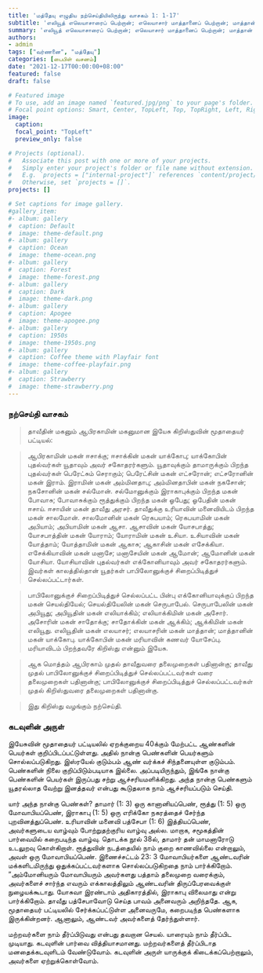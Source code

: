 ```yaml
---
title: 'மத்தேயு எழுதிய நற்செய்தியிலிருந்து வாசகம் 1: 1-17'
subtitle: 'எலியூத் எலெயாசாரைப் பெற்றான்; எலெயாசார் மாத்தானைப் பெற்றான்; மாத்தான் யாக்கோபைப் பெற்றான்; யாக்கோபு மரியாளுடைய புருஷனாகிய யோசேப்பை பெற்றான்; அவளிடத்தில் கிறிஸ்து எனப்படுகிற இயேசு பிறந்தார்.'
summary: 'எலியூத் எலெயாசாரைப் பெற்றான்; எலெயாசார் மாத்தானைப் பெற்றான்; மாத்தான் யாக்கோபைப் பெற்றான்; யாக்கோபு மரியாளுடைய புருஷனாகிய யோசேப்பை பெற்றான்; அவளிடத்தில் கிறிஸ்து எனப்படுகிற இயேசு பிறந்தார்.'
authors:
- admin
tags: ["வர்ணனை", "மத்தேயு"]
categories: [பைபிள் வசனம்]
date: "2021-12-17T00:00:00+08:00"
featured: false
draft: false

# Featured image
# To use, add an image named `featured.jpg/png` to your page's folder.
# Focal point options: Smart, Center, TopLeft, Top, TopRight, Left, Right, BottomLeft, Bottom, BottomRight
image:
  caption:
  focal_point: "TopLeft"
  preview_only: false

# Projects (optional).
#   Associate this post with one or more of your projects.
#   Simply enter your project's folder or file name without extension.
#   E.g. `projects = ["internal-project"]` references `content/project/deep-learning/index.md`.
#   Otherwise, set `projects = []`.
projects: []

# Set captions for image gallery.
#gallery_item:
#- album: gallery
#  caption: Default
#  image: theme-default.png
#- album: gallery
#  caption: Ocean
#  image: theme-ocean.png
#- album: gallery
#  caption: Forest
#  image: theme-forest.png
#- album: gallery
#  caption: Dark
#  image: theme-dark.png
#- album: gallery
#  caption: Apogee
#  image: theme-apogee.png
#- album: gallery
#  caption: 1950s
#  image: theme-1950s.png
#- album: gallery
#  caption: Coffee theme with Playfair font
#  image: theme-coffee-playfair.png
#- album: gallery
#  caption: Strawberry
#  image: theme-strawberry.png
---
```


### நற்செய்தி வாசகம்
> தாவீதின் மகனும் ஆபிரகாமின் மகனுமான இயேசு கிறிஸ்துவின் மூதாதையர் பட்டியல்:

> ஆபிரகாமின் மகன் ஈசாக்கு; ஈசாக்கின் மகன் யாக்கோபு; யாக்கோபின் புதல்வர்கள் யூதாவும் அவர் சகோதரர்களும். யூதாவுக்கும் தாமாருக்கும் பிறந்த புதல்வர்கள் பெரேட்சும் செராகும்; பெரேட்சின் மகன் எட்சரோன்; எட்சரோனின் மகன் இராம். இராமின் மகன் அம்மினதாபு; அம்மினதாபின் மகன் நகசோன்; நகசோனின் மகன் சல்மோன். சல்மோனுக்கும் இராகாபுக்கும் பிறந்த மகன் போவாசு; போவாசுக்கும் ரூத்துக்கும் பிறந்த மகன் ஓபேது; ஓபேதின் மகன் ஈசாய். ஈசாயின் மகன் தாவீது அரசர். தாவீதுக்கு உரியாவின் மனைவியிடம் பிறந்த மகன் சாலமோன். சாலமோனின் மகன் ரெகபயாம்; ரெகபயாமின் மகன் அபியாம்; அபியாமின் மகன் ஆசா. ஆசாவின் மகன் யோசபாத்து; யோசபாத்தின் மகன் யோராம்; யோராமின் மகன் உசியா. உசியாவின் மகன் யோத்தாம்; யோத்தாமின் மகன் ஆகாசு; ஆகாசின் மகன் எசேக்கியா. எசேக்கியாவின் மகன் மனாசே; மனாசேயின் மகன் ஆமோன்; ஆமோனின் மகன் யோசியா. யோசியாவின் புதல்வர்கள் எக்கோனியாவும் அவர் சகோதரர்களும். இவர்கள் காலத்தில்தான் யூதர்கள் பாபிலோனுக்குச் சிறைப்பிடித்துச் செல்லப்பட்டார்கள்.

> பாபிலோனுக்குச் சிறைப்பிடித்துச் செல்லப்பட்ட பின்பு எக்கோனியாவுக்குப் பிறந்த மகன் செயல்தியேல்; செயல்தியேலின் மகன் செருபாபேல். செருபாபேலின் மகன் அபியூது; அபியூதின் மகன் எலியாக்கிம்; எலியாக்கிமின் மகன் அசோர். அசோரின் மகன் சாதோக்கு; சாதோக்கின் மகன் ஆக்கிம்; ஆக்கிமின் மகன் எலியூது. எலியூதின் மகன் எலயாசர்; எலயாசரின் மகன் மாத்தான்; மாத்தானின் மகன் யாக்கோபு. யாக்கோபின் மகன் மரியாவின் கணவர் யோசேப்பு. மரியாவிடம் பிறந்தவரே கிறிஸ்து என்னும் இயேசு.

> ஆக மொத்தம் ஆபிரகாம் முதல் தாவீதுவரை தலைமுறைகள் பதினான்கு; தாவீது முதல் பாபிலோனுக்குச் சிறைப்பிடித்துச் செல்லப்பட்டவர்கள் வரை தலைமுறைகள் பதினான்கு; பாபிலோனுக்குச் சிறைப்பிடித்துச் செல்லப்பட்டவர்கள் முதல் கிறிஸ்துவரை தலைமுறைகள் பதினான்கு.

> இது கிறிஸ்து வழங்கும் நற்செய்தி.


### கடவுளின் அருள்
இயேசுவின் மூதாதையர் பட்டியலில் ஏறக்குறைய 40க்கும் மேற்பட்ட ஆண்களின் பெயர்கள் குறிப்பிடப்பட்டுள்ளது. அதில் நான்கு பெண்களின் பெயர்களும் சொல்லப்படுகிறது. இஸ்ரயேல் குடும்பம் ஆண் வர்க்கச் சிந்தனையுள்ள குடும்பம். பெண்களின் நிலை குறிப்பிடும்படியாக இல்லை. அப்படியிருந்தும், இங்கே நான்கு பெண்களின் பெயர்கள் இருப்பது சற்று ஆச்சரியமளிக்கிறது. அந்த நான்கு பெண்களும் யூதரல்லாத வேற்று இனத்தவர் என்பது கூடுதலாக நாம் ஆச்சரியப்படும் செய்தி.

யார் அந்த நான்கு பெண்கள்? தாமார் (1: 3) ஒரு கானானியப்பெண், ரூத்து (1: 5) ஒரு மோவாபியப்பெண், இராகாபு (1: 5) ஒரு எரிக்கோ நகரத்தைச் சேர்ந்த புறவினத்துப்பெண். உரியாவின் மனைவி பத்சேபா (1: 6) இத்தியப்பெண், அவர்களுடைய வாழ்வும் போற்றுதற்குரிய வாழ்வு அல்ல. மாறாக, சமூகத்தின் பார்வையில் கறைபடிந்த வாழ்வு. தொடக்க நூல் 38ல், தாமார் தன் மாமனாரோடு உடலுறவு கொள்கிறாள். ரூத்துவின் நடத்தையில் நாம் குறை காணவில்லை என்றாலும், அவள் ஒரு மோவாபியப்பெண். இணைச்சட்டம் 23: 3 மோவாபியர்களை ஆண்டவரின் மக்களிடமிருந்து ஒதுக்கப்பட்டவர்களாக சொல்லப்படுகிறதை நாம் பார்க்கிறோம். ”அம்மோனியரும் மோவாபியரும் அவர்களது பத்தாம் தலைமுறை வரைக்கும், அவர்களைச் சார்ந்த எவரும் எக்காலத்திலும் ஆண்டவரின் திருப்பேரவைக்குள் நுழையக்கூடாது. யோசுவா இரண்டாம் அதிகாரத்தில், இராகாபு விலைமாது என்று பார்க்கிறோம். தாவீது பத்சேபாவோடு செய்த பாவம் அனைவரும் அறிந்ததே. ஆக, மூதாதையர் பட்டியலில் சேர்க்கப்பட்டுள்ள அனைவருமே, கறைபடிந்த பெண்களாக இருக்கின்றனர். ஆனாலும், ஆண்டவர் அவர்களைத் தேர்ந்துள்ளார்.

மற்றவர்களை நாம் தீர்ப்பிடுவது என்பது தவறான செயல். யாரையும் நாம் தீர்ப்பிட முடியாது. கடவுளின் பார்வை வித்தியாசமானது. மற்றவர்களைத் தீர்ப்பிடாத மனதைக்கடவுளிடம் வேண்டுவோம். கடவுளின் அருள் யாருக்குக் கிடைக்கப்பெற்றாலும், அவர்களை ஏற்றுக்கொள்வோம்.
